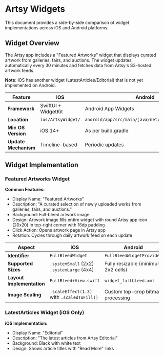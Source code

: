 # Artsy Widgets

This document provides a side-by-side comparison of widget implementations across iOS and Android platforms.

## Widget Overview

The Artsy app includes a "Featured Artworks" widget that displays curated artwork from galleries, fairs, and auctions. The widget updates automatically every 30 minutes and fetches data from Artsy's S3-hosted artwork feeds.

**Note:** iOS has another widget (LatestArticles/Editorial) that is not yet implemented on Android.

| Feature              | iOS                 | Android                                            |
| -------------------- | ------------------- | -------------------------------------------------- |
| **Framework**        | SwiftUI + WidgetKit | Android App Widgets                                |
| **Location**         | `ios/ArtsyWidget/`  | `android/app/src/main/java/net/artsy/app/widgets/` |
| **Min OS Version**   | iOS 14+             | As per build.gradle                                |
| **Update Mechanism** | Timeline-based      | Periodic updates                                   |

## Widget Implementation

### Featured Artworks Widget

**Common Features:**

- Display Name: "Featured Artworks"
- Description: "A curated selection of newly uploaded works from galleries, fairs, and auctions."
- Background: Full-bleed artwork image
- Design: Artwork image fills entire widget with round Artsy app icon (20x20) in top-right corner with 16dp padding
- Click Action: Opens artwork page in Artsy app
- Rotation: Cycles through daily artwork feed on each update

| Aspect                    | iOS                                           | Android                             |
| ------------------------- | --------------------------------------------- | ----------------------------------- |
| **Identifier**            | `FullBleedWidget`                             | `FullBleedWidgetProvider`           |
| **Supported Sizes**       | `.systemSmall` (2x2)<br/>`.systemLarge` (4x4) | Fully resizable (minimum 2x2 cells) |
| **Layout Implementation** | `FullBleed+View.swift`                        | `widget_fullbleed.xml`              |
| **Image Scaling**         | `.scaleEffect(1.3)` with `.scaledToFill()`    | Custom top-crop bitmap processing   |

### LatestArticles Widget (iOS Only)

**iOS Implementation:**

- Display Name: "Editorial"
- Description: "The latest articles from Artsy Editorial"
- Background: Black with white text
- Design: Shows article titles with "Read More" links
